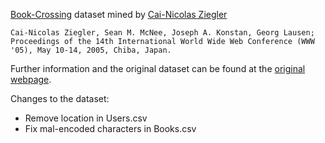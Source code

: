 [Book-Crossing](http://www2.informatik.uni-freiburg.de/~cziegler/BX/) dataset mined by [Cai-Nicolas Ziegler](http://dbis.informatik.uni-freiburg.de/team/ziegler/cai)

    Cai-Nicolas Ziegler, Sean M. McNee, Joseph A. Konstan, Georg Lausen; Proceedings of the 14th International World Wide Web Conference (WWW '05), May 10-14, 2005, Chiba, Japan.

Further information and the original dataset can be found at the [original webpage](http://www2.informatik.uni-freiburg.de/~cziegler/BX/).

Changes to the dataset:
- Remove location in Users.csv
- Fix mal-encoded characters in Books.csv

